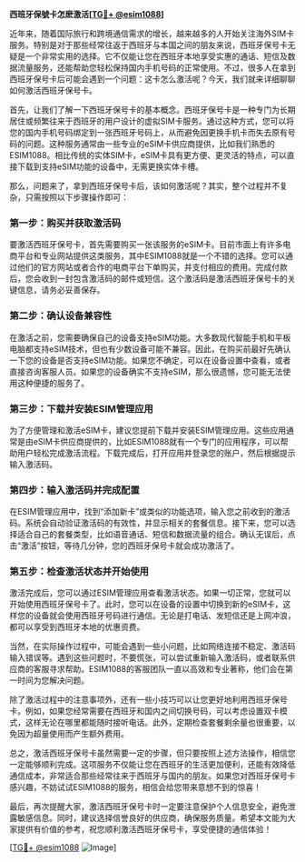 **西班牙保號卡怎麽激活[[TG💪+ @esim1088](https://t.me/s/esim1088)]**

近年来，随着国际旅行和跨境通信需求的增长，越来越多的人开始关注海外SIM卡服务。特别是对于那些经常往返于西班牙与本国之间的朋友来说，西班牙保号卡无疑是一个非常实用的选择。它不仅能让您在西班牙本地享受实惠的通话、短信及数据流量服务，还能帮助您轻松保持国内手机号码的正常使用。不过，很多人在拿到西班牙保号卡后可能会遇到一个问题：这卡怎么激活呢？今天，我们就来详细聊聊如何激活西班牙保号卡。

首先，让我们了解一下西班牙保号卡的基本概念。西班牙保号卡是一种专门为长期居住或频繁往来于西班牙的用户设计的虚拟SIM卡服务。通过这种方式，您可以将您的国内手机号码绑定到一张西班牙号码上，从而避免因更换手机卡而失去原有号码的问题。这种服务通常由一些专业的eSIM卡供应商提供，比如我们熟悉的ESIM1088。相比传统的实体SIM卡，eSIM卡具有更方便、更灵活的特点，可以直接下载到支持eSIM功能的设备中，无需更换实体卡槽。

那么，问题来了，拿到西班牙保号卡后，该如何激活呢？其实，整个过程并不复杂，只需按照以下步骤操作即可：

### 第一步：购买并获取激活码

要激活西班牙保号卡，首先需要购买一张该服务的eSIM卡。目前市面上有许多电商平台和专业网站提供这类服务，其中ESIM1088就是一个不错的选择。您可以通过他们的官方网站或者合作的电商平台下单购买，并支付相应的费用。完成付款后，您会收到一封包含激活码的邮件或短信。这个激活码是激活西班牙保号卡的关键信息，请务必妥善保存。

### 第二步：确认设备兼容性

在激活之前，您需要确保自己的设备支持eSIM功能。大多数现代智能手机和平板电脑都支持eSIM技术，但也有少数设备可能不兼容。因此，在购买前最好先确认一下您的设备是否支持eSIM功能。如果您不确定，可以在设备设置中查看，或者直接咨询客服人员。如果您的设备确实不支持eSIM，那么很遗憾，您可能无法使用这种便捷的服务了。

### 第三步：下载并安装ESIM管理应用

为了方便管理和激活eSIM卡，建议您提前下载并安装ESIM管理应用。这些应用通常是由eSIM卡供应商提供的，比如ESIM1088就有一个专门的应用程序，可以帮助用户轻松完成激活流程。下载完成后，打开应用并登录您的账户，然后根据提示输入激活码。

### 第四步：输入激活码并完成配置

在ESIM管理应用中，找到“添加新卡”或类似的功能选项，输入您之前收到的激活码。系统会自动验证激活码的有效性，并显示相关的套餐信息。接下来，您可以选择适合自己的套餐类型，比如语音通话、短信和数据流量的组合。确认无误后，点击“激活”按钮，等待几分钟，您的西班牙保号卡就会成功激活了。

### 第五步：检查激活状态并开始使用

激活完成后，您可以通过ESIM管理应用查看激活状态。如果一切正常，您就可以开始使用西班牙保号卡了。此时，您可以在设备的设置中切换到新的eSIM卡，这样您的设备就会使用西班牙号码进行通信。无论是打电话、发短信还是上网冲浪，都可以享受到西班牙本地的优惠资费。

当然，在实际操作过程中，可能会遇到一些小问题，比如网络连接不稳定、激活码输入错误等。遇到这些问题时，不要慌张，可以尝试重新输入激活码，或者联系供应商的客服寻求帮助。ESIM1088的客服团队一直以高效和专业著称，他们会在第一时间为您解决问题。

除了激活过程中的注意事项外，还有一些小技巧可以让您更好地利用西班牙保号卡。例如，如果您经常需要在西班牙和国内之间切换号码，可以考虑设置双卡模式，这样无论在哪里都能随时接听电话。此外，定期检查套餐剩余量也很重要，以免因为超量使用而产生额外费用。

总之，激活西班牙保号卡虽然需要一定的步骤，但只要按照上述方法操作，相信您一定能够顺利完成。这项服务不仅能让您在西班牙的生活更加便利，还能有效降低通信成本，非常适合那些经常往来于西班牙与国内的朋友。如果您对西班牙保号卡感兴趣，不妨试试ESIM1088的服务，相信会给您带来意想不到的惊喜！

最后，再次提醒大家，激活西班牙保号卡时一定要注意保护个人信息安全，避免泄露敏感信息。同时，建议选择信誉良好的供应商，确保服务质量。希望本文能为大家提供有价值的参考，祝您顺利激活西班牙保号卡，享受便捷的通信体验！

[[TG💪+ @esim1088](https://t.me/s/esim1088) ![Image](https://i.postimg.cc/4NQfJmqS/Snipaste-2025-05-13-00-14-12.png)]